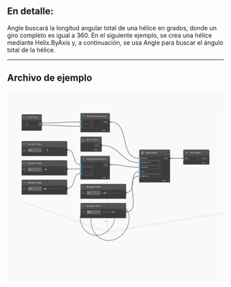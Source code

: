 ## En detalle:
Angle buscará la longitud angular total de una hélice en grados, donde un giro completo es igual a 360. En el siguiente ejemplo, se crea una hélice mediante Helix.ByAxis y, a continuación, se usa Angle para buscar el ángulo total de la hélice.
___
## Archivo de ejemplo

![Angle](./Autodesk.DesignScript.Geometry.Helix.Angle_img.jpg)

